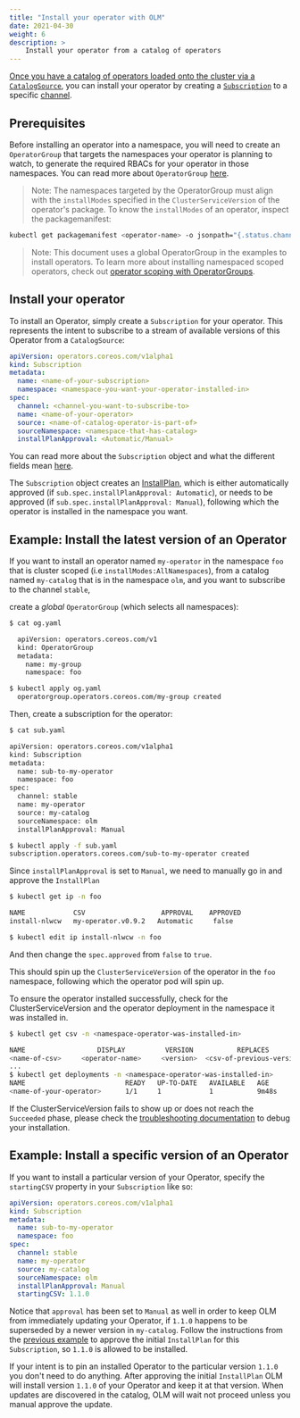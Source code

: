 ```yaml
---
title: "Install your operator with OLM"
date: 2021-04-30
weight: 6
description: >
    Install your operator from a catalog of operators
---
```


[Once you have a catalog of operators loaded onto the cluster via a `CatalogSource`][create-catsrc-doc], you can install your operator by creating a [`Subscription`][subscription-doc] to a specific [channel][channel-def].

## Prerequisites

Before installing an operator into a namespace, you will need to create an `OperatorGroup` that targets the namespaces your operator is planning to watch, to generate the required RBACs for your operator in those namespaces. You can read more about `OperatorGroup` [here](/docs/concepts/crds/operatorgroup).

> Note: The namespaces targeted by the OperatorGroup must align with the `installModes` specified  in the `ClusterServiceVersion` of the operator's package. To know the `installModes` of an operator, inspect the packagemanifest:

```bash
kubectl get packagemanifest <operator-name> -o jsonpath="{.status.channels[0].currentCSVDesc.installModes}"

```

> Note: This document uses a global OperatorGroup in the examples to install operators. To learn more about installing namespaced scoped operators, check out [operator scoping with OperatorGroups](/docs/advanced-tasks/operator-scoping-with-operatorgroups).

## Install your operator

To install an Operator, simply create a `Subscription` for your operator. This represents the intent to subscribe to a stream of available versions of this Operator from a `CatalogSource`:

```yaml
apiVersion: operators.coreos.com/v1alpha1
kind: Subscription
metadata:
  name: <name-of-your-subscription>
  namespace: <namespace-you-want-your-operator-installed-in>
spec:
  channel: <channel-you-want-to-subscribe-to>
  name: <name-of-your-operator>
  source: <name-of-catalog-operator-is-part-of>
  sourceNamespace: <namespace-that-has-catalog>
  installPlanApproval: <Automatic/Manual>
 ```

You can read more about the `Subscription` object and what the different fields mean [here](/docs/concepts/crds/subscription).

The `Subscription` object creates an [InstallPlan](/docs/concepts/crds/installplan), which is either automatically approved (if `sub.spec.installPlanApproval: Automatic`), or needs to be approved (if `sub.spec.installPlanApproval: Manual`), following which the operator is installed in the namespace you want.

## Example: Install the latest version of an Operator

If you want to install an operator named `my-operator` in the namespace `foo` that is cluster scoped (i.e `installModes:AllNamespaces`), from a catalog named `my-catalog` that is in the namespace `olm`, and you want to subscribe to the channel `stable`,

create a _global_ `OperatorGroup` (which selects all namespaces):

```bash
$ cat og.yaml

  apiVersion: operators.coreos.com/v1
  kind: OperatorGroup
  metadata:
    name: my-group
    namespace: foo

$ kubectl apply og.yaml
  operatorgroup.operators.coreos.com/my-group created
```

Then, create a subscription for the operator:

```bash
$ cat sub.yaml

apiVersion: operators.coreos.com/v1alpha1
kind: Subscription
metadata:
  name: sub-to-my-operator
  namespace: foo
spec:
  channel: stable
  name: my-operator
  source: my-catalog
  sourceNamespace: olm
  installPlanApproval: Manual

$ kubectl apply -f sub.yaml
subscription.operators.coreos.com/sub-to-my-operator created
 ```

Since `installPlanApproval` is set to `Manual`, we need to manually go in and approve the `InstallPlan`

```bash
$ kubectl get ip -n foo

NAME            CSV                   APPROVAL    APPROVED
install-nlwcw   my-operator.v0.9.2   Automatic     false

$ kubectl edit ip install-nlwcw -n foo
```

And then change the `spec.approved` from `false` to `true`.

This should spin up the `ClusterServiceVersion` of the operator in the `foo` namespace, following which the operator pod will spin up.

To ensure the operator installed successfully, check for the ClusterServiceVersion and the operator deployment in the namespace it was installed in.

```bash
$ kubectl get csv -n <namespace-operator-was-installed-in>

NAME                  DISPLAY          VERSION           REPLACES              PHASE
<name-of-csv>     <operator-name>     <version>  <csv-of-previous-version>   Succeeded
...
$ kubectl get deployments -n <namespace-operator-was-installed-in>
NAME                         READY   UP-TO-DATE   AVAILABLE   AGE
<name-of-your-operator>      1/1     1            1           9m48s
```

If the ClusterServiceVersion fails to show up or does not reach the `Succeeded` phase, please check the [troubleshooting documentation](/docs/troubleshooting/clusterserviceversion/) to debug your installation.

## Example: Install a specific version of an Operator

If you want to install a particular version of your Operator, specify the `startingCSV` property in your `Subscription` like so:

```yaml
apiVersion: operators.coreos.com/v1alpha1
kind: Subscription
metadata:
  name: sub-to-my-operator
  namespace: foo
spec:
  channel: stable
  name: my-operator
  source: my-catalog
  sourceNamespace: olm
  installPlanApproval: Manual
  startingCSV: 1.1.0
```

Notice that `approval` has been set to `Manual` as well in order to keep OLM from immediately updating your Operator, if `1.1.0` happens to be superseded by a newer version in `my-catalog`. Follow the instructions from the [previous example](#example-install-the-latest-version-of-an-operator) to approve the initial `InstallPlan` for this `Subscription`, so `1.1.0` is allowed to be installed.

If your intent is to pin an installed Operator to the particular version `1.1.0` you don't need to do anything. After approving the initial `InstallPlan` OLM will install version `1.1.0` of your Operator and keep it at that version. When updates are discovered in the catalog, OLM will wait not proceed unless you manual approve the update.

[create-catsrc-doc]: /docs/tasks/make-catalog-available-on-cluster
[subscription-doc]: /docs/concepts/crds/subscription
[channel-def]: /docs/glossary/#channel
